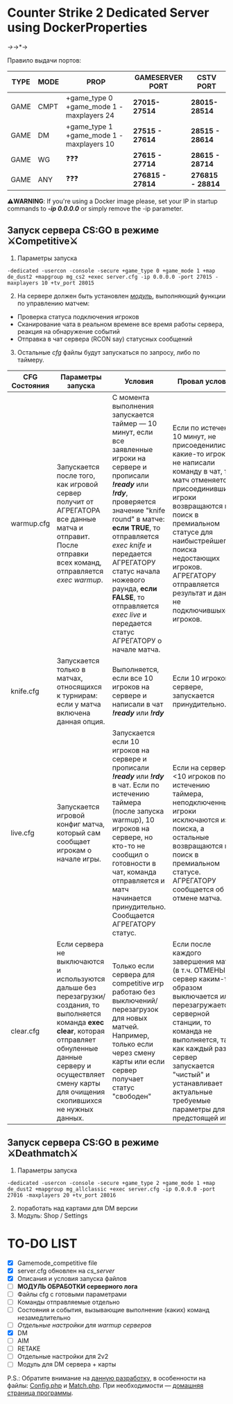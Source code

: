 # Counter Strike 2 Dedicated Server using DockerProperties

<!-- 
Command line example 
```
-dedicated -usercon -console -secure +game_type 0 +game_mode 1 +map de_dust2 +mapgroup mg_cs2 +exec server.cfg -ip 123.123.123.123 -port 27015 -maxplayers 10
```
-->

*→*→*→

Правило выдачи портов:

| TYPE  | MODE | PROP | **GAMESERVER PORT** | **CSTV PORT** |
| ----- | ---- |------ |--------- |--------- |
| GAME  | CMPT | +game_type 0 +game_mode 1 -maxplayers 24| **27015- 27514** | **28015- 28514** |
| GAME  |  DM  |+game_type 1 +game_mode 1 -maxplayers 10|**27515 - 27614** |**28515 - 28614** |
| GAME  |  WG  | ❓❓❓ |**27615 - 27714** |**28615 - 28714** |
| GAME  |  ANY  | ❓❓❓  |**276815 - 27814** |**276815 - 28814** |

**⚠️WARNING**: If you're using a Docker image please, set your IP in startup commands to ___-ip 0.0.0.0___ or simply remove the -ip parameter. 

##  Запуск сервера CS:GO в режиме **⚔️Competitive⚔️**   

1. Параметры запуска
```Text
-dedicated -usercon -console -secure +game_type 0 +game_mode 1 +map de_dust2 +mapgroup mg_cs2 +exec server.cfg -ip 0.0.0.0 -port 27015 -maxplayers 10 +tv_port 28015
```

2. На сервере должен быть установлен _[модуль](https://github.com/p1op1/cs2servers-cfg/blob/main/README.md#to-do-list)_, выполняющий функции по управлению матчем:
- Проверка статуса подключения игроков
- Сканирование чата в реальном времене все время работы сервера, реакция на обнаружение событий
- Отправка в чат сервера (RCON say) статусных сообщений

3. Остальные _cfg_ файлы будут запускаться по запросу, либо по таймеру.

| CFG Состояния  | Параметры запуска | Условия | Провал условий |
| -------- | -------- |-------- |-------- |
| warmup.cfg | Запускается после того, как игровой сервер получит от АГРЕГАТОРА все данные матча и отправит. После отправки всех команд, отправляется *exec warmup*. | С момента выполнения запускается таймер — 10 минут, если все заявленные игроки на сервере и прописали  ___!ready___ или ___!rdy___, проверяется значение "knife round" в матче: **если TRUE**, то отправляется *exec knife* и передается АГРЕГАТОРУ статус начала ножевого раунда, **если FALSE**, то отправляется *exec live* и передается статус АГРЕГАТОРУ о начале матча. | Если по истечению 10 минут, не присоеденились какие-то игроки и не написали команду в чат, то матч отменяется, а присоединившиеся игроки возвращаются в поиск в премиальном статусе для наибыстрейшего поиска недостающих игроков. АГРЕГАТОРУ отправляется результат и данные не подключившыхся игроков. | 
| knife.cfg | Запускается только в матчах, относящихся к турнирам: если у матча включена данная опция. |  Выполняется, если все 10 игроков на сервере и написали в чат ___!ready___ или ___!rdy___ | Если 10 игроков на сервере, запускается принудительно. |
| live.cfg | Запускается игровой конфиг матча, который сам сообщает игрокам о начале игры. | Запускается если 10 игроков на сервере и прописали ___!ready___ или ___!rdy___ в чат. Если по истечению таймера (после запуска warmup), 10 игроков на сервере, но кто-то не сообщил о готовности в чат, команда отправляется и матч начинается принудительно. Сообщается АГРЕГАТОРУ статус. | Если на сервере <10 игроков по истечению таймера, неподключенные игроки исключаются из поиска, а остальные возвращаются в поиск в премиальном статусе. АГРЕГАТОРУ сообщается об отмене матча. |
| clear.cfg | Если сервера не выключаются и используются дальше без перезагрузки/создания, то выполняется команда **exec clear**, которая отправляет обнуленные данные серверу и осуществляет смену карты для очищения скопившихся не нужных данных. |Только если сервера для competitive игр работаю без выключений/перезагрузок для новых матчей. Например, только если через смену карты или если сервер получает статус "свободен"  | Если после каждого завершения матча (в т.ч. ОТМЕНЫ), сервер каким-то образом выключается или перезагружается в серверной станции, то команда не выполняется, так как каждый раз сервер запускается "чистый" и устанавливает актуальные требуемые параметры для предстоящей игры. |


##  Запуск сервера CS:GO в режиме **⚔️Deathmatch⚔️**

1. Параметры запуска
```Text
-dedicated -usercon -console -secure +game_type 2 +game_mode 1 +map de_dust2 +mapgroup mg_allclassic +exec server.cfg -ip 0.0.0.0 -port 27016 -maxplayers 20 +tv_port 28016
```
2. поработать над картами для DM версии
3. Модуль: Shop / Settings


# TO-DO LIST 
- [x] Gamemode_competitive file
- [X] server.cfg обновлен на *cs_server*
- [X] Описания и условия запуска файлов
- [ ] **МОДУЛЬ ОБРАБОТКИ серверного лога**
- [ ] Файлы cfg с готовыми параметрами
- [ ] Команды отправляемые отдельно
- [ ] Состояния и события, вызывающие выполнение (каких) команд незамедлительно
- [ ] _Отдельные настройки для warmup серверов_
- [x]   DM
- [ ]   AIM
- [ ]   RETAKE
- [ ] Отдельные настройки для 2v2
- [ ] Модуль для DM сервера + карты

P.S.: Обратите внимание на [данную разработку](https://github.com/deStrO/eBot-CSGO/), в особенности на файлы: [Config.php](https://github.com/deStrO/eBot-CSGO/blob/master/src/eBot/Config/Config.php) и [Match.php](https://github.com/deStrO/eBot-CSGO/blob/master/src/eBot/Match/Match.php).
При необходимости — [домашняя страница программы](https://www.esport-tools.net/ebot/).

